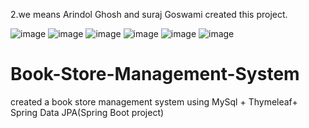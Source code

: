 
2.we means Arindol Ghosh and suraj Goswami created this project.


![image](https://github.com/arindolghosh44/Bookstore_app/assets/144908811/225cbb66-5252-4edb-9353-2588c29dfb90)
![image](https://github.com/arindolghosh44/Bookstore_app/assets/144908811/f1a7376f-6450-434c-ad41-91390c834d51)
![image](https://github.com/arindolghosh44/Bookstore_app/assets/144908811/5a0c0522-d7a7-40ab-a4a4-43a95dd5cc5c)
![image](https://github.com/arindolghosh44/Bookstore_app/assets/144908811/95705235-bff6-44c0-b5e7-ecd76670ce3b)
![image](https://github.com/arindolghosh44/Bookstore_app/assets/144908811/5e32b01d-d190-491c-a3a9-5f0bc30ccc7f)
![image](https://github.com/arindolghosh44/Bookstore_app/assets/144908811/72be5d07-edd1-4ec8-9711-d7c19c5117a1)

# Book-Store-Management-System
created a book store management system using MySql + Thymeleaf+ Spring Data JPA(Spring Boot project)
